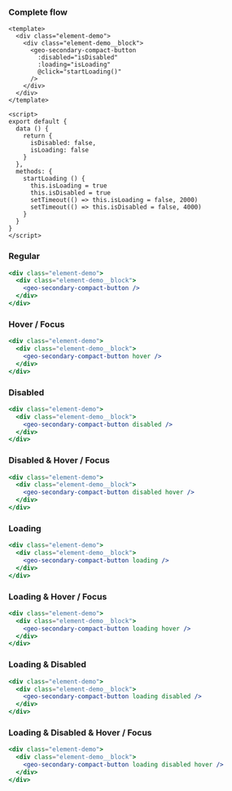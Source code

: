 ### Complete flow

```vue live
<template>
  <div class="element-demo">
    <div class="element-demo__block">
      <geo-secondary-compact-button
        :disabled="isDisabled"
        :loading="isLoading"
        @click="startLoading()"
      />
    </div>
  </div>
</template>

<script>
export default {
  data () {
    return {
      isDisabled: false,
      isLoading: false
    }
  },
  methods: {
    startLoading () {
      this.isLoading = true
      this.isDisabled = true
      setTimeout(() => this.isLoading = false, 2000)
      setTimeout(() => this.isDisabled = false, 4000)
    }
  }
}
</script>
```

### Regular

```jsx live
<div class="element-demo">
  <div class="element-demo__block">
    <geo-secondary-compact-button />
  </div>
</div>
```

### Hover / Focus

```jsx live
<div class="element-demo">
  <div class="element-demo__block">
    <geo-secondary-compact-button hover />
  </div>
</div>
```

### Disabled

```jsx live
<div class="element-demo">
  <div class="element-demo__block">
    <geo-secondary-compact-button disabled />
  </div>
</div>
```

### Disabled & Hover / Focus

```jsx live
<div class="element-demo">
  <div class="element-demo__block">
    <geo-secondary-compact-button disabled hover />
  </div>
</div>
```

### Loading

```jsx live
<div class="element-demo">
  <div class="element-demo__block">
    <geo-secondary-compact-button loading />
  </div>
</div>
```

### Loading & Hover / Focus

```jsx live
<div class="element-demo">
  <div class="element-demo__block">
    <geo-secondary-compact-button loading hover />
  </div>
</div>
```

### Loading & Disabled

```jsx live
<div class="element-demo">
  <div class="element-demo__block">
    <geo-secondary-compact-button loading disabled />
  </div>
</div>
```

### Loading & Disabled & Hover / Focus

```jsx live
<div class="element-demo">
  <div class="element-demo__block">
    <geo-secondary-compact-button loading disabled hover />
  </div>
</div>
```
